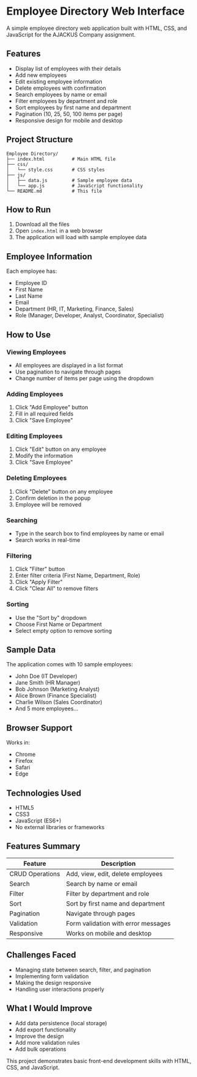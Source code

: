 # Employee Directory Web Interface

A simple employee directory web application built with HTML, CSS, and JavaScript for the AJACKUS Company assignment.

## Features

- Display list of employees with their details
- Add new employees
- Edit existing employee information
- Delete employees with confirmation
- Search employees by name or email
- Filter employees by department and role
- Sort employees by first name and department
- Pagination (10, 25, 50, 100 items per page)
- Responsive design for mobile and desktop

## Project Structure

```
Employee Directory/
├── index.html          # Main HTML file
├── css/
│   └── style.css       # CSS styles
├── js/
│   ├── data.js         # Sample employee data
│   └── app.js          # JavaScript functionality
└── README.md           # This file
```

## How to Run

1. Download all the files
2. Open `index.html` in a web browser
3. The application will load with sample employee data

## Employee Information

Each employee has:
- Employee ID
- First Name
- Last Name
- Email
- Department (HR, IT, Marketing, Finance, Sales)
- Role (Manager, Developer, Analyst, Coordinator, Specialist)

## How to Use

### Viewing Employees
- All employees are displayed in a list format
- Use pagination to navigate through pages
- Change number of items per page using the dropdown

### Adding Employees
1. Click "Add Employee" button
2. Fill in all required fields
3. Click "Save Employee"

### Editing Employees
1. Click "Edit" button on any employee
2. Modify the information
3. Click "Save Employee"

### Deleting Employees
1. Click "Delete" button on any employee
2. Confirm deletion in the popup
3. Employee will be removed

### Searching
- Type in the search box to find employees by name or email
- Search works in real-time

### Filtering
1. Click "Filter" button
2. Enter filter criteria (First Name, Department, Role)
3. Click "Apply Filter"
4. Click "Clear All" to remove filters

### Sorting
- Use the "Sort by" dropdown
- Choose First Name or Department
- Select empty option to remove sorting

## Sample Data

The application comes with 10 sample employees:
- John Doe (IT Developer)
- Jane Smith (HR Manager)
- Bob Johnson (Marketing Analyst)
- Alice Brown (Finance Specialist)
- Charlie Wilson (Sales Coordinator)
- And 5 more employees...

## Browser Support

Works in:
- Chrome
- Firefox
- Safari
- Edge

## Technologies Used

- HTML5
- CSS3
- JavaScript (ES6+)
- No external libraries or frameworks

## Features Summary

| Feature | Description |
|---------|-------------|
| CRUD Operations | Add, view, edit, delete employees |
| Search | Search by name or email |
| Filter | Filter by department and role |
| Sort | Sort by first name and department |
| Pagination | Navigate through pages |
| Validation | Form validation with error messages |
| Responsive | Works on mobile and desktop |

## Challenges Faced

- Managing state between search, filter, and pagination
- Implementing form validation
- Making the design responsive
- Handling user interactions properly

## What I Would Improve

- Add data persistence (local storage)
- Add export functionality
- Improve the design
- Add more validation rules
- Add bulk operations

This project demonstrates basic front-end development skills with HTML, CSS, and JavaScript. 
